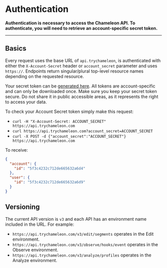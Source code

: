 # Authentication

**Authentication is necessary to access the Chameleon API. To authenticate, you will need to retrieve an account-specific secret token.**

---

## Basics

Every request uses the base URL of `api.trychameleon`, is authenticated with either the `X-Account-Secret` header or `account_secret` parameter and uses `https://`. Endpoints return singular/plural top-level resource names depending on the requested resource. 

Your secret token can be [generated here](https://app.trychameleon.com/setup/integrations/api). All tokens are account-specific and can only be downloaded once. Make sure you keep your secret token secure. Do not share it in public accessible areas, as it represents the right to access your data.

To check your Account Secret token simply make this request:

- `curl -H "X-Account-Secret: ACCOUNT_SECRET" https://api.trychameleon.com`
- `curl https://api.trychameleon.com?account_secret=ACCOUNT_SECRET`
- `curl -X POST -d {"account_secret":"ACCOUNT_SECRET"} https://api.trychameleon.com`

To receive:

```json
{
  "account": {
    "id": "5f3c4232c712de665632a6d4"
  },
  "user": {
    "id": "5f3c4232c712de665632a6d9"
  }
}
```

## Versioning

The current API version is `v3` and each API has an environment name included in the URL. For example:

- `https://api.trychameleon.com/v3/edit/segments` operates in the Edit environment.
- `https://api.trychameleon.com/v3/observe/hooks/event` operates in the Observe environment.
- `https://api.trychameleon.com/v3/analyze/profiles` operates in the Analyze environment.
